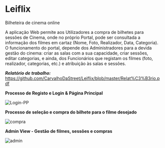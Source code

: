 # Leiflix
Bilheteira de cinema online

A aplicação Web permite aos Utilizadores a compra de bilhetes para sessões de Cinema,
onde no próprio Portal, pode ser consultada a informação dos filmes em cartaz (Nome, Foto,
Realizador, Data, Categoria).
O funcionamento do portal, depende dos Administradores para a devida gestão do cinema:
criar as salas com a sua capacidade, criar sessões, editar categorias, e ainda, dos
Funcionários que registam os filmes (foto, realizador, categorias, etc.) e atribuição às salas e
sessões. 

***Relatório de trabalho:***
  https://github.com/CarvalhoDaStreet/Leiflix/blob/master/Relat%C3%B3rio.pdf


**Processo de Registo e Login & Página Principal**

![Login-PP](https://user-images.githubusercontent.com/89932297/156483837-80938264-3497-49ef-8437-56842164573f.gif)


**Processo de seleção e compra do bilhete para o filme desejado**

![compra](https://user-images.githubusercontent.com/89932297/156484739-cf0a5174-4f6e-4666-9fdb-d5263a527f3c.gif)

**Admin View - Gestão de filmes, sessões e compras**

![admin](https://user-images.githubusercontent.com/89932297/156485404-c51f60ba-8bd8-488a-aae6-ee8348e8a4aa.gif)

